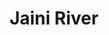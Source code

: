---
title: "Jaini River"
title_bn: "জাইনি নদী"
description: "This river has been originated from the boundary line of Muladi and Hijli upazila of Barisal district and flows toward lower Meghna river at Harinathpur."
---